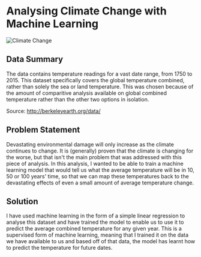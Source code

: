 # Analysing Climate Change with Machine Learning
![Climate Change](https://encrypted-tbn0.gstatic.com/images?q=tbn:ANd9GcQowmMZNQOtHnOWDSkilSu6JtGrZBGcYk4zj3XzC0iI6LyW0_Yj&s)

## Data Summary
The data contains temperature readings for a vast date range, from 1750 to 2015. This dataset specifically covers the global temperature combined, rather than solely the sea or land temperature. This was chosen because of the amount of comparitive analysis available on global combined temperature rather than the other two options in isolation.

Source: http://berkeleyearth.org/data/

## Problem Statement
Devastating environmental damage will only increase as the climate continues to change. It is (generally) proven that the climate is changing for the worse, but that isn't the main problem that was addressed with this piece of analysis. In this analysis, I wanted to be able to train a machine learning model that would tell us what the average temperature will be in 10, 50 or 100 years' time, so that we can map these temperatures back to the devastating effects of even a small amount of average temperature change.

## Solution
I have used machine learning in the form of a simple linear regression to analyse this dataset and have trained the model to enable us to use it to predict the average combined temperature for any given year. This is a supervised form of machine learning, meaning that I trained it on the data we have available to us and based off of that data, the model has learnt how to predict the temperature for future dates.

